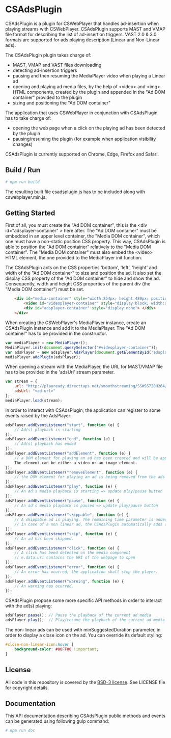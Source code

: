 # CSAdsPlugin

CSAdsPlugin is a plugin for CSWebPlayer that handles ad-insertion when playing streams with CSWebPlayer.
CSAdsPlugin supports MAST and VMAP file format for describing the list of ad-insertion triggers.
VAST 2.0 & 3.0 formats are supported for ads playing description (Linear and Non-Linear ads).

The CSAdsPlugin plugin takes charge of:
* MAST, VMAP and VAST files downloading
* detecting ad-insertion triggers
* pausing and then resuming the MediaPlayer video when playing a Linear ad
* opening and playing ad media files, by the help of &lt;video&gt; and &lt;img&gt; HTML components, created by the plugin and appended in the "Ad DOM container" provided to the plugin
* sizing and positioning the "Ad DOM container"

The application that uses CSWebPlayer in conjunction with CSAdsPlugin has to take charge of:
* opening the web page when a click on the playing ad has been detected by the plugin
* pausing/resuming the plugin (for example when application visibility changes)

CSAdsPlugin is currently supported on Chrome, Edge, Firefox and Safari.

## Build / Run

``` bash
# npm run build
```

The resulting built file csadsplugin.js has to be included along with cswebplayer.min.js.

## Getting Started

First of all, you must create the "Ad DOM container", this is the &lt;div id="adsplayer-container" &gt; here after.
The "Ad DOM container" must be embedded in an upper level container, the "Media DOM container", which one must have a non-static position CSS property.
This way, CSAdsPlugin is able to position the "Ad DOM container" relatively to the "Media DOM container".
The "Media DOM container" must also embed the &lt;video&gt; HTML element, the one provided to the MediaPlayer init function.

The CSAdsPlugin acts on the CSS properties 'bottom', 'left', 'height' and width of the "Ad DOM container" to size and position the ad.
It also set the display CSS property of the "Ad DOM container" to hide and show the ad.
Consequently, width and height CSS properties of the parent div (the "Media DOM container") must be set.

``` html
    <div id="media-container" style="width:854px; height:480px; position:relative">
        <video id="videoplayer-container" style="display:block; width:auto; height:100%;"></video>
        <div id="adsplayer-container" style="display:none"> </div>
    </div>
```

When creating the CSWebPlayer's MediaPlayer instance, create an CSAdsPlugin instance and add it to the MediaPlayer.
The "Ad DOM container" has to be provided in the constructor.

``` js
var mediaPlayer = new MediaPlayer();
MediaPlayer.init(document.querySelector("#videoplayer-container"));
var adsPlayer = new adsplayer.AdsPlayer(document.getElementById('adsplayer-container'));
mediaPlayer.addPlugin(adsPlayer);
```

When opening a stream with the MediaPlayer, the URL for MAST/VMAP file has to be provided in the 'adsUrl' stream parameter.

``` js
var stream = {
    url: "http://playready.directtaps.net/smoothstreaming/SSWSS720H264/SuperSpeedway_720.ism/Manifest",
    adsUrl: "<ad-url>"
};
mediaPlayer.load(stream);
```

In order to interact with CSAdsPlugin, the application can register to some events raised by the AdsPlayer:

``` js
adsPlayer.addEventListener("start", function (e) {
    // Ad(s) playback is starting
});
adsPlayer.addEventListener("end", function (e) {
    // Ad(s) playback has ended
});
adsPlayer.addEventListener("addElement", function (e) {
    // a DOM element for playing an ad has been created and will be appended in the "Ad DOM container".
    The element can be either a video or an image element.
});
adsPlayer.addEventListener("removeElement", function (e) {
    // the DOM element for playing an ad is being removed from the ads player container and deleted
});
adsPlayer.addEventListener("play", function (e) {
    // An ad's media playback is starting => update play/pause button
});
adsPlayer.addEventListener("pause", function (e) {
    // An ad's media playback is paused => update play/pause button
});
adsPlayer.addEventListener("skippable", function (e) {
    // A skippable ad is playing. The remaining time parameter is added to tell when the 'skip' action will be allowed.
    // In case of a non linear ad, the CSAdsPlugin automatically adds a skip button. The design of this button can be redefined, see below.
});
adsPlayer.addEventListener("skip", function (e) {
    // An ad has been skipped.
});
adsPlayer.addEventListener("click", function (e) {
    // A click has beed detected on the media component
    // e.data.uri contains the URI of the webpage to open
});
adsPlayer.addEventListener("error", function (e) {
    // An error has ocurred, the application shall stop the player.
});
adsPlayer.addEventListener("warning", function (e) {
    // An warning has ocurred.
});
```

CSAdsPlugin propose some more specific API methods in order to interact with the ad(s) playing:

``` js
adsPlayer.pause(); // Pause the playback of the current ad media
adsPlayer.play();  // Play/resume the playback of the current ad media
```

The non-linear ads can be used with minSuggestedDuration parameter, in order to display a close icon on the ad. You can override its default styling:

``` css
#close-non-linear-icon:hover {
    background-color: #00FF00 !important;
}
```

## License

All code in this repository is covered by the [BSD-3 license](http://opensource.org/licenses/BSD-3-Clause).
See LICENSE file for copyright details.


## Documentation

This API documentation describing CSAdsPlugin public methods and events can be generated using following gulp command:

``` bash
# npm run doc
```
